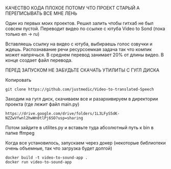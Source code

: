 КАЧЕСТВО КОДА ПЛОХОЕ ПОТОМУ ЧТО ПРОЕКТ СТАРЫЙ А ПЕРЕПИСЫВАТЬ ВСЕ МНЕ ЛЕНЬ

Один из первых моих проектов. Решил залить чтобы гитхаб не был совсем пустой. Переводит видео по ссылке с ютуба Video to Sond (пока только en -> ru)

Вставляешь ссылку на видео с ютуба, выбираешь голос озвучки и ждешь. Распознавание речи ресурсоемкая задача так что компик может напрячься. В среднем перевод занимает 20% от длины видео. В конце создает файл перевода.

ПЕРЕД ЗАПУСКОМ НЕ ЗАБУДЬТЕ СКАЧАТЬ УТИЛИТЫ С ГУГЛ ДИСКА

Копировать
```
git clone https://github.com/justmedic/Video-to-translated-Speech
```
Заходим на гугл диск, скачиваем все и разархивируем в директории проекта (где лежит файл main.py)

```
https://drive.google.com/drive/folders/1L3LFyS5dK-NZZwVfwnl2hwWn0tlPj6SO?usp=sharing
```
Потом зайдите в utilites.py и вставьте туда абсолютный путь к bin в папке ffmpeg


Когда все установилось, запускаем через докер (некоторые библиотеки очень объемные, так что загрузка будет долгой)
```
docker build -t video-to-sound-app .
docker run video-to-sound-app

```

